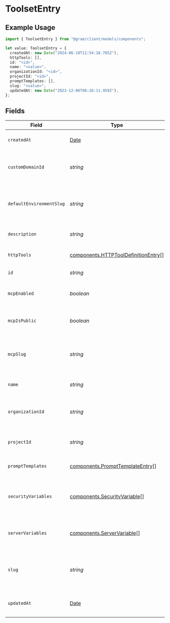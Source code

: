 # ToolsetEntry

## Example Usage

```typescript
import { ToolsetEntry } from "@gram/client/models/components";

let value: ToolsetEntry = {
  createdAt: new Date("2024-06-19T11:54:18.705Z"),
  httpTools: [],
  id: "<id>",
  name: "<value>",
  organizationId: "<id>",
  projectId: "<id>",
  promptTemplates: [],
  slug: "<value>",
  updatedAt: new Date("2023-12-06T06:26:11.959Z"),
};
```

## Fields

| Field                                                                                         | Type                                                                                          | Required                                                                                      | Description                                                                                   |
| --------------------------------------------------------------------------------------------- | --------------------------------------------------------------------------------------------- | --------------------------------------------------------------------------------------------- | --------------------------------------------------------------------------------------------- |
| `createdAt`                                                                                   | [Date](https://developer.mozilla.org/en-US/docs/Web/JavaScript/Reference/Global_Objects/Date) | :heavy_check_mark:                                                                            | When the toolset was created.                                                                 |
| `customDomainId`                                                                              | *string*                                                                                      | :heavy_minus_sign:                                                                            | The ID of the custom domain to use for the toolset                                            |
| `defaultEnvironmentSlug`                                                                      | *string*                                                                                      | :heavy_minus_sign:                                                                            | A short url-friendly label that uniquely identifies a resource.                               |
| `description`                                                                                 | *string*                                                                                      | :heavy_minus_sign:                                                                            | Description of the toolset                                                                    |
| `httpTools`                                                                                   | [components.HTTPToolDefinitionEntry](../../models/components/httptooldefinitionentry.md)[]    | :heavy_check_mark:                                                                            | The HTTP tools in this toolset                                                                |
| `id`                                                                                          | *string*                                                                                      | :heavy_check_mark:                                                                            | The ID of the toolset                                                                         |
| `mcpEnabled`                                                                                  | *boolean*                                                                                     | :heavy_minus_sign:                                                                            | Whether the toolset is enabled for MCP                                                        |
| `mcpIsPublic`                                                                                 | *boolean*                                                                                     | :heavy_minus_sign:                                                                            | Whether the toolset is public in MCP                                                          |
| `mcpSlug`                                                                                     | *string*                                                                                      | :heavy_minus_sign:                                                                            | A short url-friendly label that uniquely identifies a resource.                               |
| `name`                                                                                        | *string*                                                                                      | :heavy_check_mark:                                                                            | The name of the toolset                                                                       |
| `organizationId`                                                                              | *string*                                                                                      | :heavy_check_mark:                                                                            | The organization ID this toolset belongs to                                                   |
| `projectId`                                                                                   | *string*                                                                                      | :heavy_check_mark:                                                                            | The project ID this toolset belongs to                                                        |
| `promptTemplates`                                                                             | [components.PromptTemplateEntry](../../models/components/prompttemplateentry.md)[]            | :heavy_check_mark:                                                                            | The prompt templates in this toolset                                                          |
| `securityVariables`                                                                           | [components.SecurityVariable](../../models/components/securityvariable.md)[]                  | :heavy_minus_sign:                                                                            | The security variables that are relevant to the toolset                                       |
| `serverVariables`                                                                             | [components.ServerVariable](../../models/components/servervariable.md)[]                      | :heavy_minus_sign:                                                                            | The server variables that are relevant to the toolset                                         |
| `slug`                                                                                        | *string*                                                                                      | :heavy_check_mark:                                                                            | A short url-friendly label that uniquely identifies a resource.                               |
| `updatedAt`                                                                                   | [Date](https://developer.mozilla.org/en-US/docs/Web/JavaScript/Reference/Global_Objects/Date) | :heavy_check_mark:                                                                            | When the toolset was last updated.                                                            |